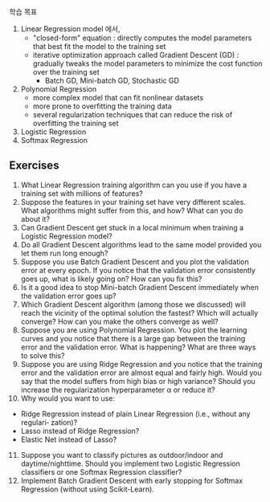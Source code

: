 학습 목표
1. Linear Regression model 에서, 
   - "closed-form" equation : directly computes the model parameters that best fit the model to the training set
   - iterative optimization approach called Gradient Descent (GD) : gradually tweaks the model parameters to minimize the cost function over the training set 
     - Batch GD, Mini-batch GD, Stochastic GD 
2. Polynomial Regression
   - more complex model that can fit nonlinear datasets
   - more prone to overfitting the training data
   - several regularization techniques that can reduce the risk of overfitting the training set
3. Logistic Regression
4. Softmax Regression



## Exercises 
1. What Linear Regression training algorithm can you use if you have a training set with millions of features?
2. Suppose the features in your training set have very different scales. What algorithms might suffer from this, and how? What can you do about it?
3. Can Gradient Descent get stuck in a local minimum when training a Logistic Regression model?
4. Do all Gradient Descent algorithms lead to the same model provided you let them run long enough?
5. Suppose you use Batch Gradient Descent and you plot the validation error at every epoch. If you notice that the validation error consistently goes up, what is likely going on? How can you fix this?
6. Is it a good idea to stop Mini-batch Gradient Descent immediately when the validation error goes up?
7. Which Gradient Descent algorithm (among those we discussed) will reach the vicinity of the optimal solution the fastest? Which will actually converge? How can you make the others converge as well?
8. Suppose you are using Polynomial Regression. You plot the learning curves and you notice that there is a large gap between the training error and the validation error. What is happening? What are three ways to solve this?
9. Suppose you are using Ridge Regression and you notice that the training error and the validation error are almost equal and fairly high. Would you say that the model suffers from high bias or high variance? Should you increase the regularization hyperparameter α or reduce it?
10. Why would you want to use:
- Ridge Regression instead of plain Linear Regression (i.e., without any regulari‐
zation)?
- Lasso instead of Ridge Regression?
- Elastic Net instead of Lasso?
11. Suppose you want to classify pictures as outdoor/indoor and daytime/nighttime. Should you implement two Logistic Regression classifiers or one Softmax Regression classifier?
12. Implement Batch Gradient Descent with early stopping for Softmax Regression (without using Scikit-Learn).